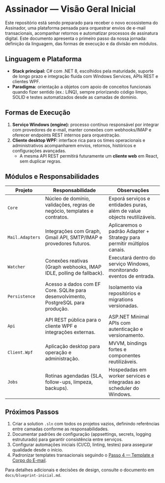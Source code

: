 # Assinador — Visão Geral Inicial

Este repositório está sendo preparado para receber o novo ecossistema do Assinador, uma plataforma pensada para orquestrar envios de e-mail transacionais, acompanhar retornos e automatizar processos de assinatura digital. Este documento apresenta o primeiro passo da nossa jornada: definição da linguagem, das formas de execução e da divisão em módulos.

## Linguagem e Plataforma

* **Stack principal:** C# com .NET 8, escolhidos pela maturidade, suporte de longo prazo e integração fluida com Windows Services, APIs REST e clientes WPF.
* **Paradigma:** orientação a objetos com apoio de conceitos funcionais quando fizer sentido (ex.: LINQ), sempre priorizando código limpo, SOLID e testes automatizados desde as camadas de domínio.

## Formas de Execução

1. **Serviço Windows (engine):** processo contínuo responsável por integrar com provedores de e-mail, manter conexões com webhooks/IMAP e oferecer endpoints REST internos para orquestração.
2. **Cliente desktop WPF:** interface rica para os times operacionais e administrativos acompanharem envios, retornos, históricos e configurações avançadas.
   * A mesma API REST permitirá futuramente um **cliente web** em React, sem duplicar regras.

## Módulos e Responsabilidades

| Projeto | Responsabilidade | Observações |
|---------|------------------|-------------|
| `Core` | Núcleo de domínio, validações, regras de negócio, templates e contratos. | Exporá serviços e entidades puras, além de value objects reutilizáveis. |
| `Mail.Adapters` | Integrações com Graph, Gmail API, SMTP/IMAP e provedores futuros. | Aplicaremos o padrão Adapter + Strategy para permitir múltiplos canais. |
| `Watcher` | Conexões reativas (Graph webhooks, IMAP IDLE, polling de fallback). | Executará dentro do serviço Windows, monitorando eventos de entrada. |
| `Persistence` | Acesso a dados com EF Core. SQLite para desenvolvimento, PostgreSQL para produção. | Isolamento via repositórios e migrations versionadas. |
| `Api` | API REST pública para o cliente WPF e integrações externas. | ASP.NET Minimal APIs com autenticação e versionamento. |
| `Client.Wpf` | Aplicação desktop para operação e administração. | MVVM, bindings fortes e componentes reutilizáveis. |
| `Jobs` | Rotinas agendadas (SLA, follow-ups, limpeza, backups). | Hospedadas em worker services e integradas ao scheduler do Windows. |

## Próximos Passos

1. Criar a solution `.sln` com todos os projetos vazios, definindo referências entre camadas conforme as responsabilidades.
2. Documentar padrões de configuração (appsettings, secrets, logging estruturado) para garantir consistência entre serviços.
3. Configurar automações iniciais (CI/CD, linting, testes) para assegurar qualidade desde o início.
4. Padronizar templates transacionais seguindo o [Passo 4 — Template e Corpo do E-mail](docs/passo-4-template-email.md).

Para detalhes adicionais e decisões de design, consulte o documento em `docs/blueprint-inicial.md`.
